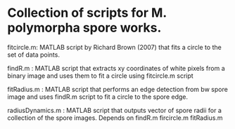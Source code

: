 <h1>Collection of scripts for M. polymorpha spore works.</h1>

fitcircle.m: MATLAB script by Richard Brown (2007) that fits a circle to the set of data points.
<br>

findR.m : MATLAB script that extracts xy coordinates of white pixels from a binary image and uses them to fit a circle using fitcircle.m script
<br>

fitRadius.m : MATLAB script that performs an edge detection from bw spore image and uses findR.m script to fit a circle to the spore edge. 
<br>

radiusDynamics.m : MATLAB script that outputs vector of spore radii for a collection of the spore images. Depends on findR.m fircircle.m fitRadius.m

